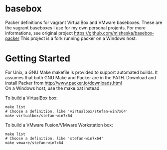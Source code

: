 basebox
=======

Packer definitions for vagrant VirtualBox and VMware baseboxes. 
These are the vagrant baseboxes I use for my own personal projents. 
For more informations, see original project
<https://github.com/misheska/basebox-packer>
This project is a fork running packer on a Windows host.

Getting Started
===============

For Unix, a GNU Make makefile is provided to support automated builds.  It
assumes that both GNU Make and Packer are in the PATH.  Download and install
Packer from <http://www.packer.io/downloads.html>  
On a Windows host, use the make.bat instead.

To build a VirtualBox box:

    make list
    # Choose a definition, like 'virtualbox/stefan-win7x64'
    make virtualbox/stefan-win7x64

To build a VMware Fusion/VMware Workstation box:

    make list
    # Choose a definition, like 'stefan-win7x64'
    make vmware/stefan-win7x64
